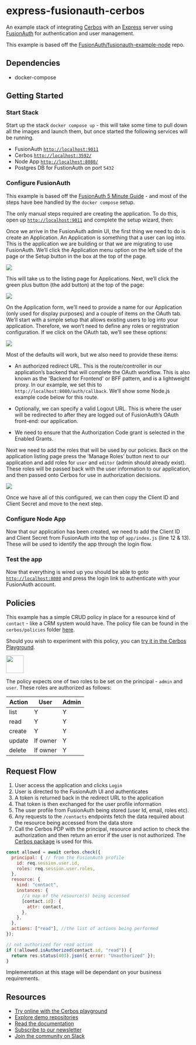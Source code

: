 # express-fusionauth-cerbos

An example stack of integrating [Cerbos](https://cerbos.dev) with an [Express](https://expressjs.com/) server using [FusionAuth](https://fusionauth.io) for authentication and user management.

This example is based off the [FusionAuth/fusionauth-example-node](https://github.com/fusionauth/fusionauth-example-node) repo.

## Dependencies

- docker-compose

## Getting Started

### Start Stack

Start up the stack `docker compose up` - this will take some time to pull down all the images and launch them, but once started the following services will be running.

- FusionAuth [`http://localhost:9011`](http://localhost:9011)
- Cerbos [`http://localhost:3592/`](http://localhost:3592/)
- Node App [`http://localhost:8080/`](http://localhost:8080/)
- Postgres DB for FustionAuth on port `5432`

### Configure FusionAuth

This example is based off the [FusionAuth 5 Minute Guide](https://fusionauth.io/docs/v1/tech/5-minute-setup-guide/) - and most of the steps have bee handled by the `docker compose` setup.

The only manual steps required are creating the application. To do this, open up [`http://localhost:9011`](http://localhost:9011) and complete the setup wizard, then:

Once we arrive in the FusionAuth admin UI, the first thing we need to do is create an Application. An Application is something that a user can log into. This is the application we are building or that we are migrating to use FusionAuth. We’ll click the Application menu option on the left side of the page or the Setup button in the box at the top of the page.

<img src="docs/dashboard-applications.png">

This will take us to the listing page for Applications. Next, we’ll click the green plus button (the add button) at the top of the page:

<img src="docs/application-listing.png">

On the Application form, we’ll need to provide a name for our Application (only used for display purposes) and a couple of items on the OAuth tab. We’ll start with a simple setup that allows existing users to log into your application. Therefore, we won’t need to define any roles or registration configuration. If we click on the OAuth tab, we’ll see these options:

<img src="docs/application-form.png">

Most of the defaults will work, but we also need to provide these items:

- An authorized redirect URL. This is the route/controller in our application’s backend that will complete the OAuth workflow. This is also known as the 'Backend for Frontend' or BFF pattern, and is a lightweight proxy. In our example, we set this to `http://localhost:8080/auth/callback`. We’ll show some Node.js example code below for this route.

- Optionally, we can specify a valid Logout URL. This is where the user will be redirected to after they are logged out of FusionAuth’s OAuth front-end: our application.

- We need to ensure that the Authorization Code grant is selected in the Enabled Grants.

Next we need to add the roles that will be used by our policies. Back on the application listing page press the 'Manage Roles' button next to our application and add roles for `user` and `editor` (admin should already exist). These roles will be passed back with the user information to our application, and then passed onto Cerbos for use in authorization decisions.

<img src="docs/add-roles.png">

Once we have all of this configured, we can then copy the Client ID and Client Secret and move to the next step.

### Configure Node App

Now that our application has been created, we need to add the Client ID and Client Secret from FusionAuth into the top of `app/index.js` (line 12 & 13). These will be used to identify the app through the login flow.


### Test the app

Now that everything is wired up you should be able to goto [`http://localhost:8080`](http://localhost:8080) and press the login link to authenticate with your FusionAuth account.

## Policies

This example has a simple CRUD policy in place for a resource kind of `contact` - like a CRM system would have. The policy file can be found in the `cerbos/policies` folder [here](https://github.com/cerbos/express-fusionauth-cerbos/blob/main/cerbos/policies/contact.yaml).

Should you wish to experiment with this policy, you can <a href="https://play.cerbos.dev/p/sZC611cf06deexP0q8CTcVufTVau1SA3" target="_blank">try it in the Cerbos Playground</a>.

<a href="https://play.cerbos.dev/p/sZC611cf06deexP0q8CTcVufTVau1SA3" target="_blank"><img src="docs/launch.jpg" height="48" /></a>

The policy expects one of two roles to be set on the principal - `admin` and `user`. These roles are authorized as follows:

| Action | User     | Admin |
| ------ | -------- | ----- |
| list   | Y        | Y     |
| read   | Y        | Y     |
| create | Y        | Y     |
| update | If owner | Y     |
| delete | If owner | Y     |




## Request Flow

1. User access the application and clicks `Login`
2. User is directed to the FusionAuth UI and authenticates
3. A token is returned back in the redirect URL to the application
4. That token is then exchanged for the user profile information
5. The user profile from FusionAuth being stored (user Id, email, roles etc).
6. Any requests to the `/contacts` endpoints fetch the data required about the resource being accessed from the data store
7. Call the Cerbos PDP with the principal, resource and action to check the authorization and then return an error if the user is not authorized. The [Cerbos package](https://www.npmjs.com/package/cerbos) is used for this.

```js
const allowed = await cerbos.check({
  principal: { // from the FusionAuth profile
    id: req.session.user.id,
    roles: req.session.user.roles,
  },
  resource: {
    kind: "contact",
    instances: {
      //a map of the resource(s) being accessed
      [contact.id]: {
        attr: contact,
      },
    },
  },
  actions: ["read"], //the list of actions being performed
});

// not authorized for read action
if (!allowed.isAuthorized(contact.id, "read")) {
  return res.status(403).json({ error: "Unauthorized" });
}
```
Implementation at this stage will be dependant on your business requirements.

## Resources
* [Try online with the Cerbos playground](https://play.cerbos.dev)
* [Explore demo repositories](https://github.com/cerbos)
* [Read the documentation](https://docs.cerbos.dev)
* [Subscribe to our newsletter](https://cerbos.dev/subscribe)
* [Join the community on Slack](http://go.cerbos.io/slack)